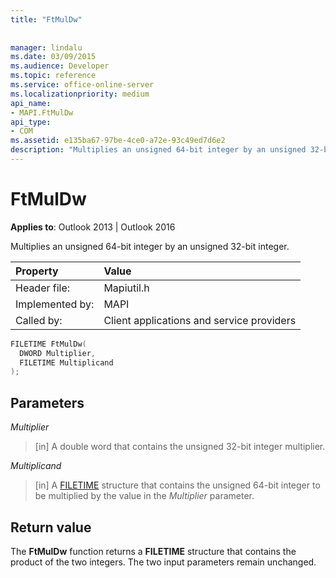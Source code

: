 ```yaml
---
title: "FtMulDw"
 
 
manager: lindalu
ms.date: 03/09/2015
ms.audience: Developer
ms.topic: reference
ms.service: office-online-server
ms.localizationpriority: medium
api_name:
- MAPI.FtMulDw
api_type:
- COM
ms.assetid: e135ba67-97be-4ce0-a72e-93c49ed7d6e2
description: "Multiplies an unsigned 64-bit integer by an unsigned 32-bit integer. The two input parameters remain unchanged."
---
```


# FtMulDw
  
**Applies to**: Outlook 2013 | Outlook 2016 

Multiplies an unsigned 64-bit integer by an unsigned 32-bit integer.
 
|**Property** |**Value** |
|:-----|:-----|
|Header file:  <br/> |Mapiutil.h  <br/> |
|Implemented by:  <br/> |MAPI  <br/> |
|Called by:  <br/> |Client applications and service providers  <br/> |
   
```cpp
FILETIME FtMulDw(
  DWORD Multiplier,
  FILETIME Multiplicand
);
```

## Parameters

 _Multiplier_
 
> [in] A double word that contains the unsigned 32-bit integer multiplier. 
 
 _Multiplicand_

> [in] A [FILETIME](filetime.md) structure that contains the unsigned 64-bit integer to be multiplied by the value in the _Multiplier_ parameter. 

## Return value

The **FtMulDw** function returns a **FILETIME** structure that contains the product of the two integers. The two input parameters remain unchanged. 
